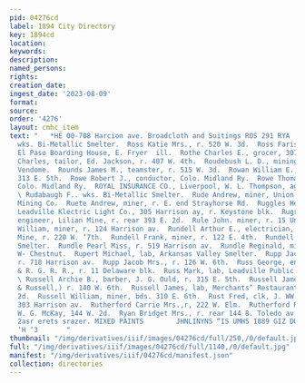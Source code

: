 ```yaml
---
pid: 04276cd
label: 1894 City Directory
key: 1894cd
location: 
keywords: 
description: 
named_persons: 
rights: 
creation_date: 
ingest_date: '2023-08-09'
format: 
source: 
order: '4276'
layout: cmhc_item
text: "   *HE 00-708 Harcion ave. Broadcloth and Suitings ROS 291 RYA  Ross Joseph,
  wks. Bi-Metallic Smelter.  Ross Katie Mrs., r. 520 W. 3d.  Ross Faris A., propr.
  El Paso Boarding House, E. Fryer  ill.  Rothe Charles E., grocer, 307 N. Pine.  Rothenberg
  Charles, tailor, Ed. Jackson, r. 407 W. 4th.  Roudebush L. D., mining, r. Hotel
  Vendome.  Rounds James M., teamster, r. 515 W. 3d.  Rowan William E., miner, r.
  313 E. 5th.  Rowe Robert J., conductor, Colo. Midland Ry.  Rowe Thomas, brakeman,
  Colo. Midland Ry.  ROYAL INSURANCE CO., Liverpool, W. L. Thompson, agt, 104 W. 4th.
  \ Rudabaugh F.. wks. Bi-Metallic Smelter.  Rude Andrew, miner, Union Leasing and
  Mining Co.  Ruete Andrew, miner, r. E. end Strayhorse Rd.  Ruggles Henry D., sec’y,
  Leadville Klectric Light Co., 305 Harrison ay, r. Keystone blk.  Rugraff Clark,
  engineer, Lilian Mine, r. rear 393 E. 2d.  Rule John. miner, r. 15 Union blk.  Rule
  William, miner, r. 124 Harrison av.  Rundell Arthur E., electrician, Maid of Erin
  Mine, r. 220 W. ‘7th.  Rundell Frank, miner, r. 122 E. 4th.  Rundell I., wks. Bi-Metallic
  Smelter.  Rundle Pearl Miss, r. 519 Harrison av.  Rundle Reginald, miner, r. 420
  W- Chestnut.  Rupert Michael, lab, Arkansas Valley Smelter.  Rupp Jacob, mining,
  r. 718 Harrison av.  Rupp Jacob Mrs., r. 126 W. 6th.  Russ George, engineer, D.
  & R. G. R. R., r. 11 Delaware blk.  Russ Mark, lab, Leadville Public Sampling Works.
  \ Russell Archie B., barber, J. G. Ould, r. 315 E. 5th.  Russell James, (Mulock
  & Russell,) r. 140 W. 6th.  Russell James, lab, Merchants’ Restaurant, r. 112 E.
  2d.  Russell William, miner, bds. 310 E. 6th.  Rust Fred, clk, J. WW. Smith, r.
  303 Harrison av.  Rutherford Carrie Mrs.,r, 222 W. Elm.  Rutherford Robert G., bartdr,
  W. G. McKay, 144 W. 2d.  Ryan Bridget Mrs., r. rear 144 8. Toledo av.  J. J. QUINN,
  2asr erets srazer. MIXED PAINTS        JHNLINYNS “IS UMHS 1889 GIZ DUE BOG ‘SMAHONY
  ‘H ‘3       "
thumbnail: "/img/derivatives/iiif/images/04276cd/full/250,/0/default.jpg"
full: "/img/derivatives/iiif/images/04276cd/full/1140,/0/default.jpg"
manifest: "/img/derivatives/iiif/04276cd/manifest.json"
collection: directories
---
```

